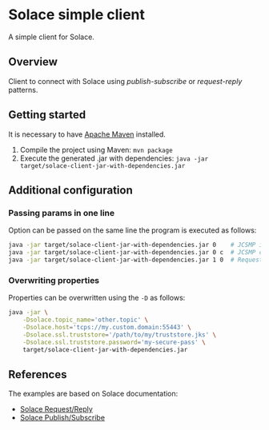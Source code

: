 # Solace simple client

A simple client for Solace.

## Overview

Client to connect with Solace using _publish-subscribe_ or _request-reply_ patterns.

## Getting started

It is necessary to have [Apache Maven] installed.

1. Compile the project using Maven: `mvn package`
1. Execute the generated .jar with dependencies: `java -jar target/solace-client-jar-with-dependencies.jar`

## Additional configuration

### Passing params in one line

Option can be passed on the same line the program is executed as follows:

```bash
java -jar target/solace-client-jar-with-dependencies.jar 0    # JCSMP is chosen
java -jar target/solace-client-jar-with-dependencies.jar 0 c  # JCSMP consumer is chosen
java -jar target/solace-client-jar-with-dependencies.jar 1 0  # Request/Reply requestor is chosen
```

### Overwriting properties

Properties can be overwritten using the `-D` as follows:

```bash
java -jar \
    -Dsolace.topic_name='other.topic' \
    -Dsolace.host='tcps://my.custom.domain:55443' \
    -Dsolace.ssl.truststore='/path/to/my/truststore.jks' \
    -Dsolace.ssl.truststore.password='my-secure-pass' \
    target/solace-client-jar-with-dependencies.jar
```

## References

The examples are based on Solace documentation:

- [Solace Request/Reply]
- [Solace Publish/Subscribe]

[Apache Maven]: https://maven.apache.org/
[Solace Request/Reply]: https://solace.com/samples/solace-samples-java/request-reply/
[Solace Publish/Subscribe]: https://solace.com/samples/solace-samples-java/publish-subscribe/
